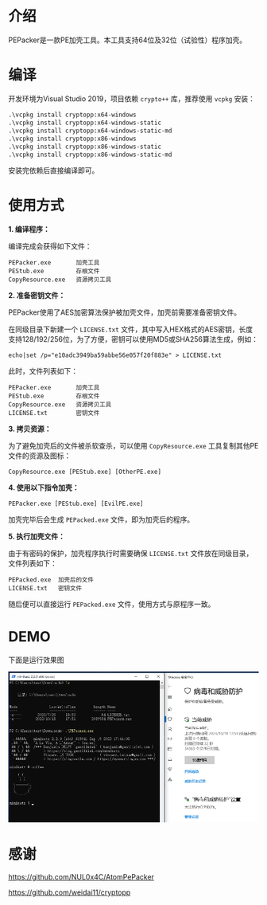 # 介绍

PEPacker是一款PE加壳工具。本工具支持64位及32位（试验性）程序加壳。

# 编译

开发环境为Visual Studio 2019，项目依赖 `crypto++` 库，推荐使用 `vcpkg` 安装：

```
.\vcpkg install cryptopp:x64-windows
.\vcpkg install cryptopp:x64-windows-static
.\vcpkg install cryptopp:x64-windows-static-md
.\vcpkg install cryptopp:x86-windows
.\vcpkg install cryptopp:x86-windows-static
.\vcpkg install cryptopp:x86-windows-static-md
```

安装完依赖后直接编译即可。

# 使用方式

**1. 编译程序：** 

编译完成会获得如下文件：

```
PEPacker.exe       加壳工具
PEStub.exe         存根文件
CopyResource.exe   资源拷贝工具
```

**2. 准备密钥文件：**

PEPacker使用了AES加密算法保护被加壳文件，加壳前需要准备密钥文件。

在同级目录下新建一个 `LICENSE.txt` 文件，其中写入HEX格式的AES密钥，长度支持128/192/256位，为了方便，密钥可以使用MD5或SHA256算法生成，例如：

```
echo|set /p="e10adc3949ba59abbe56e057f20f883e" > LICENSE.txt
```

此时，文件列表如下：

```
PEPacker.exe       加壳工具
PEStub.exe         存根文件
CopyResource.exe   资源拷贝工具
LICENSE.txt        密钥文件
```

**3. 拷贝资源：**

为了避免加壳后的文件被杀软查杀，可以使用 `CopyResource.exe` 工具复制其他PE文件的资源及图标：

```
CopyResource.exe [PEStub.exe] [OtherPE.exe]
```

**4. 使用以下指令加壳：**

```` 
PEPacker.exe [PEStub.exe] [EvilPE.exe]
````

加壳完毕后会生成 `PEPacked.exe` 文件，即为加壳后的程序。

**5. 执行加壳文件：** 

由于有密码的保护，加壳程序执行时需要确保 `LICENSE.txt` 文件放在同级目录，文件列表如下：

```
PEPacked.exe  加壳后的文件
LICENSE.txt   密钥文件
```

随后便可以直接运行 `PEPacked.exe` 文件，使用方式与原程序一致。

# DEMO

下面是运行效果图

![demo](assets/demo.png)

# 感谢

https://github.com/NUL0x4C/AtomPePacker

https://github.com/weidai11/cryptopp

